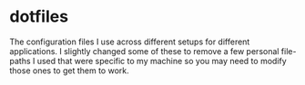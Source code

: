 # dotfiles
The configuration files I use across different setups for different applications. I slightly changed some of these to remove a few personal file-paths I used that were specific to my machine so you may need to modify those ones to get them to work.
